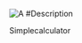 ![A](https://user-images.githubusercontent.com/84695191/125798620-07aec992-f447-48ab-88de-121dddbc2c84.jpg)
#Description

Simplecalculator

